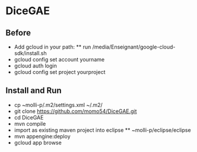 # DiceGAE

## Before
*    Add gcloud in your path:
**       run /media/Enseignant/google-cloud-sdk/install.sh
*    gcloud config set account yourname
*    gcloud auth login
*    gcloud config set project yourproject

## Install and Run
* cp ~molli-p/.m2/settings.xml ~/.m2/
* git clone https://github.com/momo54/DiceGAE.git
* cd DiceGAE
* mvn compile
* import as existing maven project into eclipse
** ~molli-p/eclipse/eclipse
* mvn appengine:deploy
* gcloud app browse
